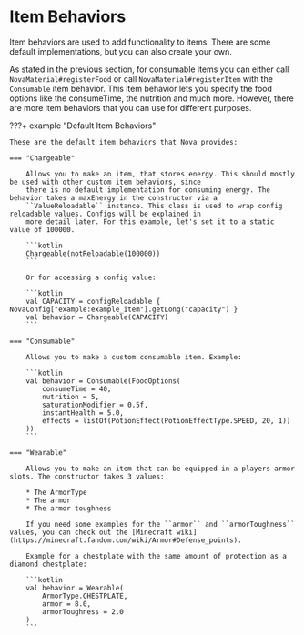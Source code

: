 # Item Behaviors

Item behaviors are used to add functionality to items. There are some default implementations, but you can also create your own.

As stated in the previous section, for consumable items you can either call ``NovaMaterial#registerFood`` or call
``NovaMaterial#registerItem`` with the ``Consumable`` item behavior. This item behavior lets you specify the food options
like the consumeTime, the nutrition and much more. However, there are more item behaviors that you can use for different
purposes.

???+ example "Default Item Behaviors"

    These are the default item behaviors that Nova provides:

    === "Chargeable"
    
        Allows you to make an item, that stores energy. This should mostly be used with other custom item behaviors, since
        there is no default implementation for consuming energy. The behavior takes a maxEnergy in the constructor via a
        ``ValueReloadable`` instance. This class is used to wrap config reloadable values. Configs will be explained in
        more detail later. For this example, let's set it to a static value of 100000.
    
        ```kotlin
        Chargeable(notReloadable(100000))
        ```

        Or for accessing a config value:
    
        ```kotlin
        val CAPACITY = configReloadable { NovaConfig["example:example_item"].getLong("capacity") }
        val behavior = Chargeable(CAPACITY)
        ```

    === "Consumable"

        Allows you to make a custom consumable item. Example:

        ```kotlin
        val behavior = Consumable(FoodOptions(
            consumeTime = 40,
            nutrition = 5,
            saturationModifier = 0.5f,
            instantHealth = 5.0,
            effects = listOf(PotionEffect(PotionEffectType.SPEED, 20, 1))
        ))
        ```

    === "Wearable"

        Allows you to make an item that can be equipped in a players armor slots. The constructor takes 3 values:
        
        * The ArmorType
        * The armor
        * The armor toughness

        If you need some examples for the ``armor`` and ``armorToughness`` values, you can check out the [Minecraft wiki](https://minecraft.fandom.com/wiki/Armor#Defense_points).

        Example for a chestplate with the same amount of protection as a diamond chestplate:
        
        ```kotlin
        val behavior = Wearable(
            ArmorType.CHESTPLATE,
            armor = 8.0,
            armorToughness = 2.0
        )
        ```